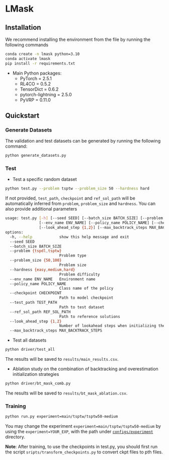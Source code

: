 # LMask
## Installation
We  recommend installing the environment from the file by running the following commands
```bash
conda create -n lmask python=3.10
conda activate lmask
pip install -r requirements.txt
```
- Main Python packages:
  * PyTorch = 2.5.1
  * RL4CO = 0.5.2
  * TensorDict = 0.6.2
  * pytorch-lightning = 2.5.0 
  * PyVRP = 0.11.0
  

## Quickstart
### Generate Datasets
The validation and test datasets can be generated by running the following command:
```bash
python generate_datasets.py
```
### Test
* Test a specific random dataset
```bash
python test.py --problem tsptw --problem_size 50 --hardness hard
```
If not provided, `test_path`, `checkpoint` and `ref_sol_path` will be automatically inferred from `problem`, `problem_size` and `hardness`. 
You can also provide additional parameters
```bash
usage: test.py [-h] [--seed SEED] [--batch_size BATCH_SIZE] [--problem {tspdl,tsptw}] [--problem_size {50,100}] [--hardness {easy,medium,hard}] 
               [--env_name ENV_NAME] [--policy_name POLICY_NAME] [--checkpoint CHECKPOINT] [--test_path TEST_PATH] [--ref_sol_path REF_SOL_PATH]
               [--look_ahead_step {1,2}] [--max_backtrack_steps MAX_BACKTRACK_STEPS] 
options:
  -h, --help            show this help message and exit
  --seed SEED
  --batch_size BATCH_SIZE
  --problem {tspdl,tsptw}
                        Problem type
  --problem_size {50,100}
                        Problem size
  --hardness {easy,medium,hard}
                        Problem difficulty
  --env_name ENV_NAME   Environment name
  --policy_name POLICY_NAME
                        Class name of the policy
  --checkpoint CHECKPOINT
                        Path to model checkpoint
  --test_path TEST_PATH
                        Path to test dataset
  --ref_sol_path REF_SOL_PATH
                        Path to reference solutions
  --look_ahead_step {1,2}
                        Number of lookahead steps when initializing the overestimation sets
  --max_backtrack_steps MAX_BACKTRACK_STEPS

```
* Test all datasets
```bash
python driver/test_all
```
The results will be saved to `results/main_results.csv`.

* Ablation study on the combination of backtracking and overestimation initialization strategies
```bash
python driver/bt_mask_comb.py
```
The results will be saved to `results/bt_mask_ablation.csv`.

### Training
```bash
python run.py experiment=main/tsptw/tsptw50-medium
```
You may change the experiment `experiment=main/tsptw/tsptw50-medium` by using the `experiment=YOUR_EXP`, with the path under [`configs/experiment`](configs/experiment) directory.

**Note**: After training, to use the checkpoints in test.py, you should first run the script `sripts/transform_checkpoints.py` to convert ckpt files to pth files.
